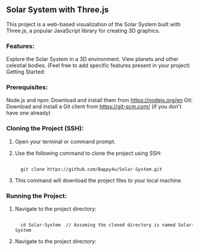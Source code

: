 ## Solar System with Three.js
This project is a web-based visualization of the Solar System built with Three.js, a popular JavaScript library for creating 3D graphics.

### Features:
Explore the Solar System in a 3D environment.
View planets and other celestial bodies. (Feel free to add specific features present in your project)
Getting Started:

### Prerequisites:
Node.js and npm: Download and install them from https://nodejs.org/en
Git: Download and install a Git client from https://git-scm.com/ (if you don't have one already)


### Cloning the Project (SSH):
1. Open your terminal or command prompt.
2. Use the following command to clone the project using SSH:
  
    ```
    
      git clone https://github.com/Bappy4u/Solar-System.git
    
    ```
3. This command will download the project files to your local machine.

### Running the Project:
 1. Navigate to the project directory:

    ```
  
      cd Solar-System  // Assuming the cloned directory is named Solar-System
    
    ```

2. Navigate to the project directory:
